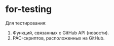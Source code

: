 # for-testing

Для тестирования:

1. Функций, связанных с GitHub API (новости).
2. PAC-скриптов, расположенных на GitHub.
